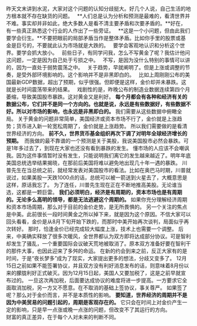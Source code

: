 昨天文末讲到水泥，大家对这个问题的认知分歧挺大。好几个人说，自己生活的地方根本就不存在缺货的问题。
 
**人们总是认为分析和预测是最难的，看清世界并不难。事实却并非如此，绝大多数人是看不清主要矛盾和次要矛盾的。**好在，有一些真正熟悉这个行业的人作出了一些旁证。
 
**这是一个小问题，但由此我们要学会衍生。**不要把眼前的局部矛盾当作是整体矛盾。比如你手里的股票或基金是巨亏的，不要就此认为市场就是大跌的。
 
要学会客观地认识和分析这个世界。要学会抓大放小。
 
前些日子，有同学问我，怎么不写黄金了呢？我估计他问这问题，一定是因为自己处于亏损之中。
 
不写，是因为没什么特别的事情可以讲的，因为一直处于弱势震荡之中。
 
关于趋势，早就阐明了。但是上涨或调整的节奏，是受外部环境影响的。这个影响并不是非黑即白的。
 
比如上周刚刚公布的美国最新GDP数据，超出了预期，似乎很强。但即便是这样，金价却并未暴跌。这就是长时间震荡带来的结果。
 
戏剧性的是，昨晚公布的制造业数据连续第四个月萎缩，导致美国股市暴跌。这对黄金又是利好。
**每个月都会有各种和经济有关的数据公布，它们并不是同一个方向的。也就是说，永远是有些数据好，有些数据不好。所以对市场的影响，也永远是非黑即白的。** 我们需要从这些数据中俯瞰全局。 关于黄金的问题非常简单，美国经济或资本市场不行了，金价就是上涨趋势；货币进入新一轮宽松周期了，金价就是上涨趋势。 所以我们需要做的是看清世界经济的方向。 **前不久，世界货币基金组织再次下调了对明年全球经济增长的预期。**  而我做的最不靠谱的一个预测是关于美股，我说美国股市必然会暴跌。可是1年多过去了，到现在大家也还没有看到暴跌的发生。 懂市场的人应该不会嘲讽我。因为这件事情暂时没有发生，只能说明我们离它的发生越来越近了。明年年底美国总统选举结果揭晓，在那前后美国将难以避免地出现几十年一遇的暴跌。 川普先生在当总统之前，就经常发表对美国股市的看法。比如在奥巴马时期，川普就说过，如果美股一天跌1000点的话，总统可以被一箭送到火星去了，大概意思是这样，原话我忘了。 为了连任，川普先生现在正在不断地推高美股。无论谁当选，这都是一颗巨雷。 **我们必须明白，经济是有周期的，资本市场也是有周期的。无论多么高明的领导，都是无法逃避这个周期的。**  如果你充分理解经济周期和资本市场周期，那么对于目前的金价走势，是无所畏惧的。 另一个关注的焦点是中美。此前很长一段时间黄金之所以掉下来，就是因为这个原因。不信大家可以回头看看，金价是从8月下旬开始下跌的，而那时中美开始再次谈判，局面似乎再次转好。 那时，恰逢金价已经完成较大幅度上涨，技术上也需要一个调整。 后来，中美确实释放了很多次暖风，全世界都认为双方即将达成部分协议。可是智利却发生了骚乱，一个重要国际会议破天荒地被取消了。原本双方准备好要在智利干的那件大事，也因此迎来了多舛的命运。 在新的约会到来之前，反正大家有的是时间，于是“夜长梦多”成为了现实，大家提出更多的想法，分歧又变多了。 12月15日之前如果不能签署协议，并且双方没有利好消息发布的话，则意味着8月份以来的朦胧利好正式破灭。因为12月15日起，美国人又要加税了，这是之前早就宣布过的。 一旦这次再加税，后面要达成协议的难度将进一步提高。一方要求它全面取消加税，另一方又不愿意。在不取消的基础上签协议，事关尊严。 如果签了呢？那么对于金价而言，并不是本质性的影响。 **要知道，世界经济的周期并不是因为中美贸易的问题引起的，周期是客观存在的。** 它只会在时间上对金价产生一定的影响，只是早一点涨或晚一点涨的问题，但改变不了其运行的方向。  
财富的真正差异，在于每个人对未来的判断不同。